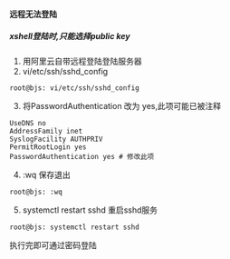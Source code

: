 #### 远程无法登陆
##### xshell登陆时,只能选择public key
1. 用阿里云自带远程登陆登陆服务器
2. vi/etc/ssh/sshd_config
```linux
root@bjs: vi/etc/ssh/sshd_config
```
3. 将PasswordAuthentication 改为 yes,此项可能已被注释
```linux
UseDNS no
AddressFamily inet
SyslogFacility AUTHPRIV
PermitRootLogin yes
PasswordAuthentication yes # 修改此项
```
4. :wq 保存退出
```linux
root@bjs: :wq
```
5. systemctl restart sshd 重启sshd服务
```linux
root@bjs: systemctl restart sshd
```

执行完即可通过密码登陆
